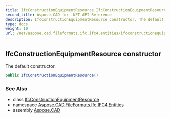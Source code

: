 ```yaml
---
title: IfcConstructionEquipmentResource.IfcConstructionEquipmentResource
second_title: Aspose.CAD for .NET API Reference
description: IfcConstructionEquipmentResource constructor. The default constructor
type: docs
weight: 10
url: /net/aspose.cad.fileformats.ifc.ifc4.entities/ifcconstructionequipmentresource/ifcconstructionequipmentresource/
---
```

## IfcConstructionEquipmentResource constructor

The default constructor.

```csharp
public IfcConstructionEquipmentResource()
```

### See Also

* class [IfcConstructionEquipmentResource](../)
* namespace [Aspose.CAD.FileFormats.Ifc.IFC4.Entities](../../ifcconstructionequipmentresource/)
* assembly [Aspose.CAD](../../../)


